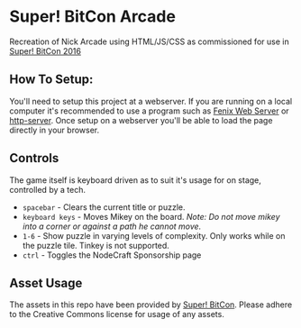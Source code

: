 # Super! BitCon Arcade
Recreation of Nick Arcade using HTML/JS/CSS as commissioned for use in [Super! BitCon 2016](http://superbitcon.com)

## How To Setup:
 You'll need to setup this project at a webserver. If you are running on a local computer it's recommended to use a program such as [Fenix Web Server](http://fenixwebserver.com/) or [http-server](https://www.npmjs.com/package/http-server). Once setup on a webserver you'll be able to load the page directly in your browser.

## Controls
The game itself is keyboard driven as to suit it's usage for on stage, controlled by a tech.

- `spacebar` - Clears the current title or puzzle.
- `keyboard keys` - Moves Mikey on the board. *Note: Do not move mikey into a corner or against a path he cannot move.*
- `1-6` - Show puzzle in varying levels of complexity. Only works while on the puzzle tile. Tinkey is not supported.
- `ctrl` - Toggles the NodeCraft Sponsorship page

## Asset Usage
The assets in this repo have been provided by [Super! BitCon](http://superbitcon.com). Please adhere to the Creative Commons license for usage of any assets.
